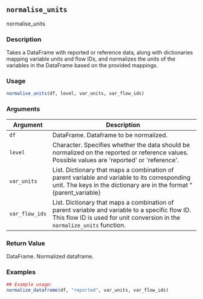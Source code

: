 ## `normalise_units`

normalise_units

### Description

Takes a DataFrame with reported or reference data, along with
dictionaries mapping variable units and flow IDs, and normalizes the units of the variables in the
DataFrame based on the provided mappings.


### Usage

```r
normalise_units(df, level, var_units, var_flow_ids)
```

### Arguments

Argument      |Description
------------- |----------------
`df` | DataFrame. Dataframe to be normalized.
`level` | Character. Specifies whether the data should be normalized on the reported or reference values. Possible values are 'reported' or 'reference'.
`var_units` | List. Dictionary that maps a combination of parent variable and variable to its corresponding unit. The keys in the dictionary are in the format "{parent_variable}|{variable}", and the values are the units associated with that variable.
`var_flow_ids` | List. Dictionary that maps a combination of parent variable and variable to a specific flow ID. This flow ID is used for unit conversion in the `normalize_units` function.

### Return Value

DataFrame. Normalized dataframe.


### Examples

```r
## Example usage:
normalize_dataframe(df, "reported", var_units, var_flow_ids)
```

